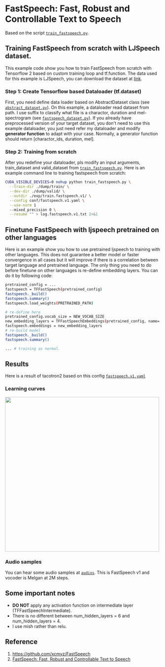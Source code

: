 # FastSpeech: Fast, Robust and Controllable Text to Speech
Based on the script [`train_fastspeech.py`](https://github.com/dathudeptrai/TensorflowTTS/blob/fastspeech-example/examples/fastspeech/train_fastspeech.py).

## Training FastSpeech from scratch with LJSpeech dataset.
This example code show you how to train FastSpeech from scratch with Tensorflow 2 based on custom training loop and tf.function. The data used for this example is LJSpeech, you can download the dataset at  [link](https://keithito.com/LJ-Speech-Dataset/).

### Step 1: Create Tensorflow based Dataloader (tf.dataset)
First, you need define data loader based on AbstractDataset class (see [`abstract_dataset.py`](https://github.com/dathudeptrai/TensorflowTTS/blob/fastspeech-example/tensorflow_tts/datasets/abstract_dataset.py)). On this example, a dataloader read dataset from path. I use suffix to classify what file is a charactor, duration and mel-spectrogram (see [`fastspeech_dataset.py`](https://github.com/dathudeptrai/TensorflowTTS/blob/fastspeech-example/examples/fastspeech/fastspeech_dataset.py)). If you already have preprocessed version of your target dataset, you don't need to use this example dataloader, you just need refer my dataloader and modify **generator function** to adapt with your case. Normally, a generator function should return [charactor_ids, duration, mel].

### Step 2: Training from scratch
After you redefine your dataloader, pls modify an input arguments, train_dataset and valid_dataset from [`train_fastspeech.py`](https://github.com/dathudeptrai/TensorflowTTS/blob/fastspeech-example/examples/fastspeech/train_fastspeech.py). Here is an example command line to training fastspeech from scratch:

```bash
CUDA_VISIBLE_DEVICES=0 nohup python train_fastspeech.py \
  --train-dir ./dump/train/ \
  --dev-dir ./dump/valid/ \
  --outdir ./exp/train.fastspeech.v1/ \
  --config conf/fastspeech.v1.yaml \
  --use-norm 1
  --mixed_precision 0 \
  --resume "" > log.fastspeech.v1.txt 2>&1
```

## Finetune FastSpeech with ljspeech pretrained on other languages
Here is an example show you how to use pretrained ljspeech to training with other languages. This does not guarantee a better model or faster convergence in all cases but it will improve if there is a correlation between target language and pretrained language. The only thing you need to do before finetune on other languages is re-define embedding layers. You can do it by following code:

```bash
pretrained_config = ...
fastspeech = TFFastSpeech(pretrained_config)
fastspeech._build()
fastspeech.summary()
fastspeech.load_weights(PRETRAINED_PATH)

# re-define here
pretrained_config.vocab_size = NEW_VOCAB_SIZE
new_embedding_layers = TFFastSpeechEmbeddings(pretrained_config, name='embeddings')
fastspeech.embeddings = new_embedding_layers
# re-build model
fastspeech._build()
fastspeech.summary()

... # training as normal.
```

## Results
Here is a result of tacotron2 based on this config [`fastspeech.v1.yaml`](https://github.com/dathudeptrai/TensorflowTTS/blob/tacotron-2-example/examples/tacotron-2/conf/tacotron2.v1.yaml)

### Learning curves
<img src="fig/tensorboard.png" height="500">

### Audio samples
You can hear some audio samples at [`audios`](https://github.com/dathudeptrai/TensorflowTTS/tree/fastspeech-example/examples/fastspeech/audios). This is FastSpeech v1 and vocoder is Melgan at 2M steps.

## Some important notes
	
* **DO NOT** apply any activation function on intermediate layer (TFFastSpeechIntermediate).
* There is no different between num_hidden_layers = 6 and num_hidden_layers = 4.
* I use mish rather than relu.

## Reference

1. https://github.com/xcmyz/FastSpeech
2. [FastSpeech: Fast, Robust and Controllable Text to Speech](https://arxiv.org/abs/1905.09263)